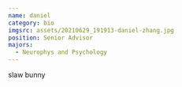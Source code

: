 ```yaml
---
name: daniel
category: bio
imgsrc: assets/20210629_191913-daniel-zhang.jpg
position: Senior Advisor
majors:
  - Neurophys and Psychology
---
```

slaw bunny